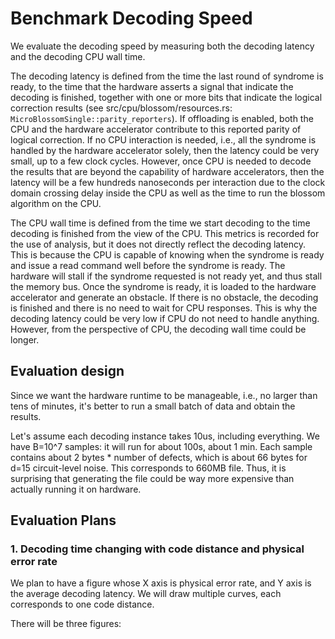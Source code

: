 # Benchmark Decoding Speed

We evaluate the decoding speed by measuring both the decoding latency and the decoding CPU wall time.

The decoding latency is defined from the time the last round of syndrome is ready, to the time that the hardware
asserts a signal that indicate the decoding is finished, together with one or more bits that indicate the logical 
correction results (see src/cpu/blossom/resources.rs: `MicroBlossomSingle::parity_reporters`).
If offloading is enabled, both the CPU and the hardware accelerator contribute to this reported parity of logical
correction.
If no CPU interaction is needed, i.e., all the syndrome is handled by the hardware accelerator solely,
then the latency could be very small, up to a few clock cycles.
However, once CPU is needed to decode the results that are beyond the capability of hardware accelerators, then
the latency will be a few hundreds nanoseconds per interaction due to the clock domain crossing delay inside the CPU
as well as the time to run the blossom algorithm on the CPU.

The CPU wall time is defined from the time we start decoding to the time decoding is finished from the view of the CPU.
This metrics is recorded for the use of analysis, but it does not directly reflect the decoding latency.
This is because the CPU is capable of knowing when the syndrome is ready and issue a read command well before the syndrome
is ready.
The hardware will stall if the syndrome requested is not ready yet, and thus stall the memory bus.
Once the syndrome is ready, it is loaded to the hardware accelerator and generate an obstacle.
If there is no obstacle, the decoding is finished and there is no need to wait for CPU responses.
This is why the decoding latency could be very low if CPU do not need to handle anything.
However, from the perspective of CPU, the decoding wall time could be longer.


## Evaluation design

Since we want the hardware runtime to be manageable, i.e., no larger than tens of minutes, it's better to run
a small batch of data and obtain the results.

Let's assume each decoding instance takes 10us, including everything.
We have B=10^7 samples: it will run for about 100s, about 1 min.
Each sample contains about 2 bytes * number of defects, which is about 66 bytes for d=15 circuit-level noise.
This corresponds to 660MB file.
Thus, it is surprising that generating the file could be way more expensive than actually running it on hardware.


## Evaluation Plans

### 1. Decoding time changing with code distance and physical error rate

We plan to have a figure whose X axis is physical error rate, and Y axis is the average decoding latency.
We will draw multiple curves, each corresponds to one code distance.

There will be three figures: 
